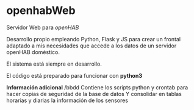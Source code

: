 # openhabWeb
Servidor Web para *openHAB*

Desarrollo propio empleando Python, Flask y JS para crear un frontal adaptado a mis necesidades
que accede a los datos de un servidor openHAB doméstico.

El sistema está siempre en desarrollo.

El código está preparado para funcionar con **python3**

**Información adicional**
/bbdd	Contiene los scripts python y crontab para hacer copias de seguridad de la base de datos
	Y consolidar en tablas horarias y diarias la información de los sensores

